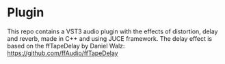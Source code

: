 # Plugin

This repo contains a VST3 audio plugin with the effects of distortion, delay and reverb, made in C++ and using JUCE framework.
The delay effect is based on the ffTapeDelay by Daniel Walz: https://github.com/ffAudio/ffTapeDelay
